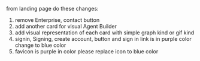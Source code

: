 from landing page do these changes:
1. remove Enterprise, contact button
2. add another card for visual Agent Builder
3. add visual representation of each card with simple graph kind or gif kind
4. signin, Signing, create account, button and sign in link is in purple color change to blue color
5. favicon is purple in color please replace icon to blue color